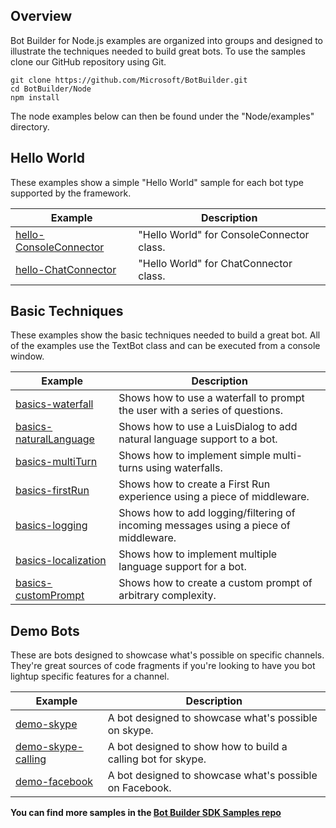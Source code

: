 
## Overview
Bot Builder for Node.js examples are organized into groups and designed to illustrate the techniques needed to build great bots. To use the samples clone our GitHub repository using Git.

    git clone https://github.com/Microsoft/BotBuilder.git
    cd BotBuilder/Node
    npm install

The node examples below can then be found under the "Node/examples" directory. 

## Hello World
These examples show a simple "Hello World" sample for each bot type supported by the framework. 

|**Example**     | **Description**                                   
| ---------------| ---------------------------------------------
|[hello-ConsoleConnector](https://github.com/Microsoft/BotBuilder/tree/master/Node/examples/hello-ConsoleConnector) | "Hello World" for ConsoleConnector class.      
|[hello-ChatConnector](https://github.com/Microsoft/BotBuilder/tree/master/Node/examples/hello-ChatConnector) | "Hello World" for ChatConnector class.  

## Basic Techniques
These examples show the basic techniques needed to build a great bot. All of the examples use the TextBot class and can be executed from a console window. 

|**Example**     | **Description**                                   
| ---------------| ---------------------------------------------
|[basics-waterfall](https://github.com/Microsoft/BotBuilder/tree/master/Node/examples/basics-waterfall) | Shows how to use a waterfall to prompt the user with a series of questions.
|[basics-naturalLanguage](https://github.com/Microsoft/BotBuilder/tree/master/Node/examples/basics-naturalLanguage) | Shows how to use a LuisDialog to add natural language support to a bot.
|[basics-multiTurn](https://github.com/Microsoft/BotBuilder/tree/master/Node/examples/basics-multiTurn) | Shows how to implement simple multi-turns using waterfalls.
|[basics-firstRun](https://github.com/Microsoft/BotBuilder/tree/master/Node/examples/basics-firstRun) | Shows how to create a First Run experience using a piece of middleware.
|[basics-logging](https://github.com/Microsoft/BotBuilder/tree/master/Node/examples/basics-logging) | Shows how to add logging/filtering of incoming messages using a piece of middleware.
|[basics-localization](https://github.com/Microsoft/BotBuilder/tree/master/Node/examples/basics-localization) | Shows how to implement multiple language support for a bot.
|[basics-customPrompt](https://github.com/Microsoft/BotBuilder/tree/master/Node/examples/basics-customPrompt) | Shows how to create a custom prompt of arbitrary complexity. 

## Demo Bots
These are bots designed to showcase what's possible on specific channels. They're great sources of code fragments if you're looking to have you bot lightup specific features for a channel.

|**Example**     | **Description**                                   
| ---------------| ---------------------------------------------
|[demo-skype](https://github.com/Microsoft/BotBuilder/tree/master/Node/examples/demo-skype) | A bot designed to showcase what's possible on skype.
|[demo-skype-calling](https://github.com/Microsoft/BotBuilder/tree/master/Node/examples/demo-skype-calling) | A bot designed to show how to build a calling bot for skype.
|[demo-facebook](https://github.com/Microsoft/BotBuilder/tree/master/Node/examples/demo-facebook) | A bot designed to showcase what's possible on Facebook.

**You can find more samples in the [Bot Builder SDK Samples repo](https://github.com/Microsoft/BotBuilder-Samples/tree/master/Node)**
